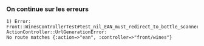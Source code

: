 ### On continue sur les erreurs

```
1) Error:
Front::WinesControllerTest#test_nil_EAN_must_redirect_to_bottle_scanner:
ActionController::UrlGenerationError: 
No route matches {:action=>"ean", :controller=>"front/wines"}
```